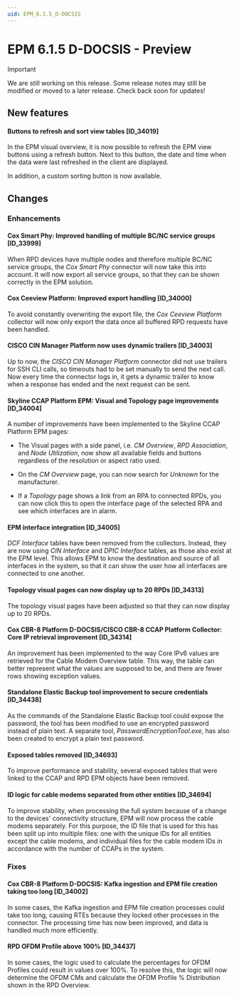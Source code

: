 ```yaml
---
uid: EPM_6.1.5_D-DOCSIS
---
```


# EPM 6.1.5 D-DOCSIS - Preview

> [!IMPORTANT]
> We are still working on this release. Some release notes may still be modified or moved to a later release. Check back soon for updates!

## New features

#### Buttons to refresh and sort view tables [ID_34019]

In the EPM visual overview, it is now possible to refresh the EPM view buttons using a refresh button. Next to this button, the date and time when the data were last refreshed in the client are displayed.

In addition, a custom sorting button is now available.

## Changes

### Enhancements

#### Cox Smart Phy: Improved handling of multiple BC/NC service groups [ID_33999]

When RPD devices have multiple nodes and therefore multiple BC/NC service groups, the *Cox Smart Phy* connector will now take this into account. It will now export all service groups, so that they can be shown correctly in the EPM solution.

#### Cox Ceeview Platform: Improved export handling [ID_34000]

To avoid constantly overwriting the export file, the *Cox Ceeview Platform* collector will now only export the data once all buffered RPD requests have been handled.

#### CISCO CIN Manager Platform now uses dynamic trailers [ID_34003]

Up to now, the *CISCO CIN Manager Platform* connector did not use trailers for SSH CLI calls, so timeouts had to be set manually to send the next call. Now every time the connector logs in, it gets a dynamic trailer to know when a response has ended and the next request can be sent.

#### Skyline CCAP Platform EPM: Visual and Topology page improvements [ID_34004]

A number of improvements have been implemented to the Skyline CCAP Platform EPM pages:

- The Visual pages with a side panel, i.e. *CM Overview*, *RPD Association*, and *Node Utilization*, now show all available fields and buttons regardless of the resolution or aspect ratio used.

- On the *CM Overview* page, you can now search for *Unknown* for the manufacturer.

- If a *Topology* page shows a link from an RPA to connected RPDs, you can now click this to open the interface page of the selected RPA and see which interfaces are in alarm.

#### EPM interface integration [ID_34005]

*DCF Interface* tables have been removed from the collectors. Instead, they are now using *CIN Interface* and *DPIC Interface* tables, as those also exist at the EPM level. This allows EPM to know the destination and source of all interfaces in the system, so that it can show the user how all interfaces are connected to one another.

#### Topology visual pages can now display up to 20 RPDs [ID_34313]

The topology visual pages have been adjusted so that they can now display up to 20 RPDs.

#### Cox CBR-8 Platform D-DOCSIS/CISCO CBR-8 CCAP Platform Collector: Core IP retrieval improvement [ID_34314]

An improvement has been implemented to the way Core IPv6 values are retrieved for the Cable Modem Overview table. This way, the table can better represent what the values are supposed to be, and there are fewer rows showing exception values.

#### Standalone Elastic Backup tool improvement to secure credentials [ID_34438]

As the commands of the Standalone Elastic Backup tool could expose the password, the tool has been modified to use an encrypted password instead of plain text. A separate tool, *PasswordEncryptionTool.exe*, has also been created to encrypt a plain text password.

#### Exposed tables removed [ID_34693]

To improve performance and stability, several exposed tables that were linked to the CCAP and RPD EPM objects have been removed.

#### ID logic for cable modems separated from other entities [ID_34694]

To improve stability, when processing the full system because of a change to the devices' connectivity structure, EPM will now process the cable modems separately. For this purpose, the ID file that is used for this has been split up into multiple files: one with the unique IDs for all entities except the cable modems, and individual files for the cable modem IDs in accordance with the number of CCAPs in the system.

### Fixes

#### Cox CBR-8 Platform D-DOCSIS: Kafka ingestion and EPM file creation taking too long [ID_34002]

In some cases, the Kafka ingestion and EPM file creation processes could take too long, causing RTEs because they locked other processes in the connector. The processing time has now been improved, and data is handled much more efficiently.

#### RPD OFDM Profile above 100% [ID_34437]

In some cases, the logic used to calculate the percentages for OFDM Profiles could result in values over 100%. To resolve this, the logic will now determine the OFDM CMs and calculate the OFDM Profile % Distribution shown in the RPD Overview.
